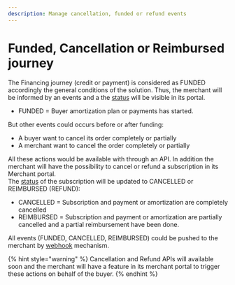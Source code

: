 ```yaml
---
description: Manage cancellation, funded or refund events
---
```


# Funded, Cancellation or Reimbursed journey

The Financing journey (credit or payment) is considered as FUNDED accordingly the general conditions of the solution. Thus, the merchant will be informed by an events and a the [status](status-live-cycle.md) will be visible in its portal.&#x20;

* FUNDED = Buyer amortization plan or payments has started.

But other events could occurs before or after funding:

* A buyer want to cancel its order completely or partially
* A merchant want to cancel the order completely or partially

All these actions would be available with through an API. In addition the merchant will have the possibility to cancel or refund a subscription in its Merchant portal. \
The [status](status-live-cycle.md) of the subscription will be updated to CANCELLED or REIMBURSED (REFUND):

* CANCELLED = Subscription and payment or amortization are completely cancelled
* REIMBURSED = Subscription and payment or amortization are partially cancelled and a partial reimbursement have been done.

All events (FUNDED, CANCELLED, REIMBURSED) could be pushed to the merchant by [webhook](broken-reference) mechanism.

{% hint style="warning" %}
Cancellation and Refund APIs will available soon and the merchant will have a feature in its merchant portal to trigger these actions on behalf of the buyer.&#x20;
{% endhint %}

